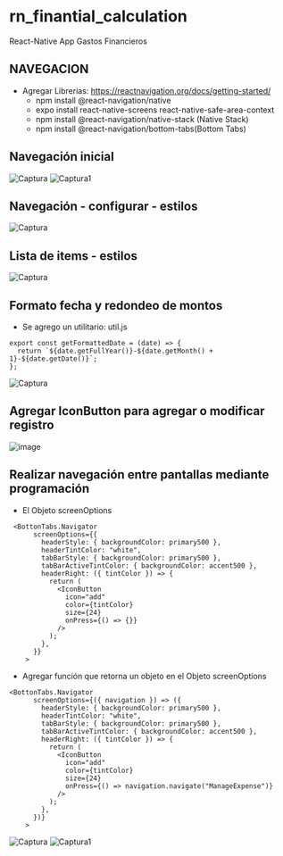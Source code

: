 # rn_finantial_calculation
React-Native App Gastos Financieros

## NAVEGACION 
* Agregar Librerias: https://reactnavigation.org/docs/getting-started/
   - npm install @react-navigation/native
   - expo install react-native-screens react-native-safe-area-context
   - npm install @react-navigation/native-stack (Native Stack)
   - npm install @react-navigation/bottom-tabs(Bottom Tabs)
 
## Navegación inicial
![Captura](https://user-images.githubusercontent.com/7141537/165587121-1e99cbb2-2333-4e29-8714-eebff5920593.PNG)
![Captura1](https://user-images.githubusercontent.com/7141537/165587118-104f64f0-8a9d-4c9a-85fc-92729a373682.PNG)

## Navegación - configurar - estilos
![Captura](https://user-images.githubusercontent.com/7141537/165591975-04b16f75-9c3a-458b-aefc-50b2424c5e20.PNG)

## Lista de items - estilos
![Captura](https://user-images.githubusercontent.com/7141537/165639026-b9b8e14f-f57b-42fe-a85e-1d539a1c1149.PNG)

## Formato fecha y redondeo de montos
* Se agrego un utilitario: util.js
````
export const getFormattedDate = (date) => {
  return `${date.getFullYear()}-${date.getMonth() + 1}-${date.getDate()}`;
};
````
![Captura](https://user-images.githubusercontent.com/7141537/165641725-30eb4551-9727-4f6b-aaf7-92112791435c.PNG)

## Agregar IconButton para agregar o modificar registro 
![image](https://user-images.githubusercontent.com/7141537/165787932-25010967-ff59-4b42-9263-239d47ba9466.png)

## Realizar navegación entre pantallas mediante programación
* El Objeto screenOptions 
```
 <BottonTabs.Navigator
      screenOptions={{
        headerStyle: { backgroundColor: primary500 },
        headerTintColor: "white",
        tabBarStyle: { backgroundColor: primary500 },
        tabBarActiveTintColor: { backgroundColor: accent500 },
        headerRight: ({ tintColor }) => {
          return (
            <IconButton
              icon="add"
              color={tintColor}
              size={24}
              onPress={() => {}}
            />
          );
        },
      }}
    >
```

* Agregar función que retorna un objeto en el Objeto screenOptions 
```
<BottonTabs.Navigator
      screenOptions={({ navigation }) => ({
        headerStyle: { backgroundColor: primary500 },
        headerTintColor: "white",
        tabBarStyle: { backgroundColor: primary500 },
        tabBarActiveTintColor: { backgroundColor: accent500 },
        headerRight: ({ tintColor }) => {
          return (
            <IconButton
              icon="add"
              color={tintColor}
              size={24}
              onPress={() => navigation.navigate("ManageExpense")}
            />
          );
        },
      })}
    >
```
![Captura](https://user-images.githubusercontent.com/7141537/165791414-aa2fb578-d80b-420c-a3c0-04f8b20f0d94.PNG)
![Captura1](https://user-images.githubusercontent.com/7141537/165791410-5214d97c-d492-44b5-9ae2-099a72e8e74c.PNG)





